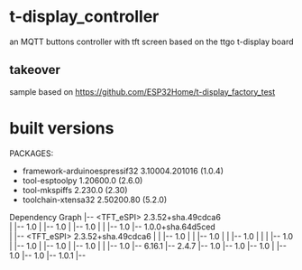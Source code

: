 # t-display_controller
an MQTT buttons controller with tft screen based on the ttgo t-display board

## takeover
sample based on https://github.com/ESP32Home/t-display_factory_test
# built versions
PACKAGES:
 - framework-arduinoespressif32 3.10004.201016 (1.0.4)
 - tool-esptoolpy 1.20600.0 (2.6.0)
 - tool-mkspiffs 2.230.0 (2.30)
 - toolchain-xtensa32 2.50200.80 (5.2.0)

Dependency Graph
|-- <TFT_eSPI> 2.3.52+sha.49cdca6    
|   |-- <SPI> 1.0
|   |-- <FS> 1.0
|   |-- <SPIFFS> 1.0
|   |   |-- <FS> 1.0
|-- <GfxUi> 1.0.0+sha.64d5ced        
|   |-- <TFT_eSPI> 2.3.52+sha.49cdca6
|   |   |-- <SPI> 1.0
|   |   |-- <FS> 1.0
|   |   |-- <SPIFFS> 1.0
|   |   |   |-- <FS> 1.0
|   |-- <SPI> 1.0
|   |-- <FS> 1.0
|   |-- <SPIFFS> 1.0
|   |   |-- <FS> 1.0
|-- <ArduinoJson> 6.16.1
|-- <MQTT> 2.4.7
|-- <SPI> 1.0
|-- <FS> 1.0
|-- <SPIFFS> 1.0
|   |-- <FS> 1.0
|-- <WiFi> 1.0
|-- <Wire> 1.0.1
|-- <Button2>

